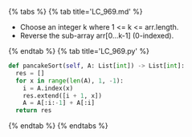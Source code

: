 {% tabs %}
{% tab title='LC_969.md' %}

* Choose an integer k where 1 <= k <= arr.length.
* Reverse the sub-array arr[0...k-1] (0-indexed).

{% endtab %}
{% tab title='LC_969.py' %}

```py
def pancakeSort(self, A: List[int]) -> List[int]:
  res = []
  for x in range(len(A), 1, -1):
    i = A.index(x)
    res.extend([i + 1, x])
    A = A[:i:-1] + A[:i]
  return res
```

{% endtab %}
{% endtabs %}